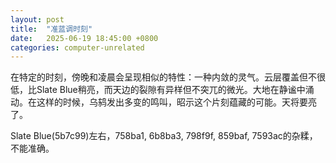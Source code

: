 ```yaml
---
layout: post
title:  "准蓝调时刻"
date:   2025-06-19 18:45:00 +0800
categories: computer-unrelated
---
```


在特定的时刻，傍晚和凌晨会呈现相似的特性：一种内敛的灵气。云层覆盖但不很低，比Slate Blue稍亮，而天边的裂隙有异样但不突兀的微光。大地在静谧中涌动。在这样的时候，乌鸫发出多变的鸣叫，昭示这个片刻蕴藏的可能。天将要亮了。

Slate Blue(5b7c99)左右，758ba1, 6b8ba3, 798f9f, 859baf, 7593ac的杂糅，不能准确。